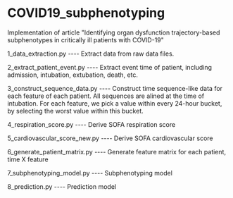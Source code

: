 # COVID19_subphenotyping
Implementation of article "Identifying organ dysfunction trajectory-based subphenotypes in critically ill patients with COVID-19"


1_data_extraction.py ---- Extract data from raw data files.

2_extract_patient_event.py ---- Extract event time of patient, including admission, intubation, extubation, death, etc.

3_construct_sequence_data.py ---- Construct time sequence-like data for each feature of each patient. All sequences are alined at the time of intubation. For each feature, we pick a value within every 24-hour bucket, by selecting the worst value within this bucket.

4_respiration_score.py ---- Derive SOFA respiration score

5_cardiovascular_score_new.py ---- Derive SOFA cardiovascular score

6_generate_patient_matrix.py ---- Generate feature matrix for each patient, time X feature

7_subphenotyping_model.py ---- Subphenotyping model

8_prediction.py ---- Prediction model
